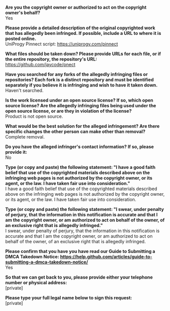 **Are you the copyright owner or authorized to act on the copyright owner's behalf?**  
Yes

**Please provide a detailed description of the original copyrighted work that has allegedly been infringed. If possible, include a URL to where it is posted online.**  
UniProgy Pinnect script: https://uniprogy.com/pinnect

**What files should be taken down? Please provide URLs for each file, or if the entire repository, the repository's URL:**  
https://github.com/jaycode/pnect

**Have you searched for any forks of the allegedly infringing files or repositories? Each fork is a distinct repository and must be identified separately if you believe it is infringing and wish to have it taken down.**  
Haven't searched.

**Is the work licensed under an open source license? If so, which open source license? Are the allegedly infringing files being used under the open source license, or are they in violation of the license?**  
Product is not open source.

**What would be the best solution for the alleged infringement? Are there specific changes the other person can make other than removal?**  
Complete removal.

**Do you have the alleged infringer's contact information? If so, please provide it:**  
No

**Type (or copy and paste) the following statement: "I have a good faith belief that use of the copyrighted materials described above on the infringing web pages is not authorized by the copyright owner, or its agent, or the law. I have taken fair use into consideration."**  
I have a good faith belief that use of the copyrighted materials described above on the infringing web pages is not authorized by the copyright owner, or its agent, or the law. I have taken fair use into consideration.

**Type (or copy and paste) the following statement: "I swear, under penalty of perjury, that the information in this notification is accurate and that I am the copyright owner, or am authorized to act on behalf of the owner, of an exclusive right that is allegedly infringed."**  
I swear, under penalty of perjury, that the information in this notification is accurate and that I am the copyright owner, or am authorized to act on behalf of the owner, of an exclusive right that is allegedly infringed.

**Please confirm that you have you have read our Guide to Submitting a DMCA Takedown Notice: https://help.github.com/articles/guide-to-submitting-a-dmca-takedown-notice/**  
Yes

**So that we can get back to you, please provide either your telephone number or physical address:**  
[private]

**Please type your full legal name below to sign this request:**  
[private]

